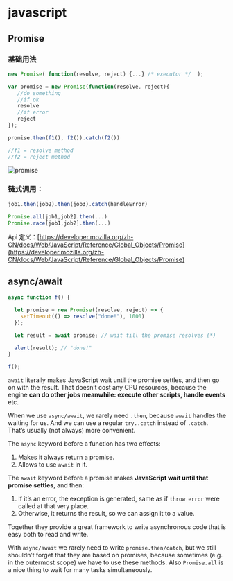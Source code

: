 # javascript 

## Promise

### 基础用法

```javascript
new Promise( function(resolve, reject) {...} /* executor */  );

var promise = new Promise(function(resolve, reject){
   //do something
   //if ok
   resolve
   //if error
   reject
});

promise.then(f1(), f2()).catch(f2())

//f1 = resolve method
//f2 = reject method
```



![promise](/Users/fchan/Project/opensource/gogogo/programming/js/docs/promise.svg)

### 链式调用：

```javascript
job1.then(job2).then(job3).catch(handleError)

Promise.all[job1,job2].then(...)
Promise.race[job1,job2].then(...)
```



Api 定义：[https://developer.mozilla.org/zh-CN/docs/Web/JavaScript/Reference/Global_Objects/Promise](https://developer.mozilla.org/zh-CN/docs/Web/JavaScript/Reference/Global_Objects/Promise)



## async/await

```javascript
async function f() {

  let promise = new Promise((resolve, reject) => {
    setTimeout(() => resolve("done!"), 1000)
  });

  let result = await promise; // wait till the promise resolves (*)

  alert(result); // "done!"
}

f();
```

`await` literally makes JavaScript wait until the promise settles, and then go on with the result. That doesn’t cost any CPU resources, because the engine **can do other jobs meanwhile: execute other scripts, handle events** etc.

When we use `async/await`, we rarely need `.then`, because `await` handles the waiting for us. And we can use a regular `try..catch` instead of `.catch`. That’s usually (not always) more convenient.

The `async` keyword before a function has two effects:

1. Makes it always return a promise.
2. Allows to use `await` in it.

The `await` keyword before a promise makes **JavaScript wait until that promise settles**, and then:

1. If it’s an error, the exception is generated, same as if `throw error` were called at that very place.
2. Otherwise, it returns the result, so we can assign it to a value.

Together they provide a great framework to write asynchronous code that is easy both to read and write.

With `async/await` we rarely need to write `promise.then/catch`, but we still shouldn’t forget that they are based on promises, because sometimes (e.g. in the outermost scope) we have to use these methods. Also `Promise.all` is a nice thing to wait for many tasks simultaneously. 